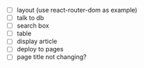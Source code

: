 -   [ ] layout (use react-router-dom as example)
-   [ ] talk to db
-   [ ] search box
-   [ ] table
-   [ ] display article
-   [ ] deploy to pages
-   [ ] page title not changing?
